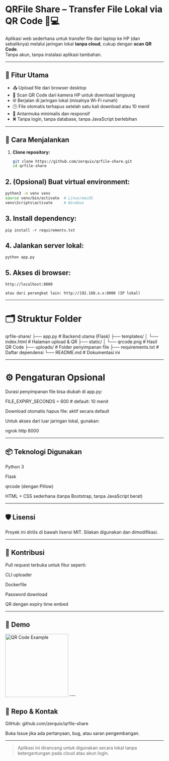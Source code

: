 # QRFile Share – Transfer File Lokal via QR Code 📱💻

Aplikasi web sederhana untuk transfer file dari laptop ke HP (dan sebaliknya) melalui jaringan lokal **tanpa cloud**, cukup dengan **scan QR Code**.  
Tanpa akun, tanpa instalasi aplikasi tambahan.

---

## 🔧 Fitur Utama

- 📤 Upload file dari browser desktop
- 📱 Scan QR Code dari kamera HP untuk download langsung
- 🌐 Berjalan di jaringan lokal (misalnya Wi-Fi rumah)
- 🕒 File otomatis terhapus setelah satu kali download atau 10 menit
- 🧱 Antarmuka minimalis dan responsif
- ❌ Tanpa login, tanpa database, tanpa JavaScript berlebihan

---

## 🚀 Cara Menjalankan

1. **Clone repository:**
   ```bash
   git clone https://github.com/zerquix/qrfile-share.git
   cd qrfile-share

## 2. (Opsional) Buat virtual environment:
``` bash
python3 -m venv venv
source venv/bin/activate  # Linux/macOS
venv\Scripts\activate     # Windows
```

## 3. Install dependency:
```
pip install -r requirements.txt

```
## 4. Jalankan server lokal:
```
python app.py

```
## 5. Akses di browser:
```
http://localhost:8000

atau dari perangkat lain: http://192.168.x.x:8000 (IP lokal)
```




---

# 🗂️ Struktur Folder

qrfile-share/
├── app.py                   # Backend utama (Flask)
├── templates/
│   └── index.html           # Halaman upload & QR
├── static/
│   └── qrcode.png           # Hasil QR Code
├── uploads/                 # Folder penyimpanan file
├── requirements.txt         # Daftar dependensi
└── README.md                # Dokumentasi ini


---

# ⚙️ Pengaturan Opsional

Durasi penyimpanan file bisa diubah di app.py:

FILE_EXPIRY_SECONDS = 600  # default: 10 menit

Download otomatis hapus file: aktif secara default

Untuk akses dari luar jaringan lokal, gunakan:

ngrok http 8000



---

## 📦 Teknologi Digunakan

Python 3

Flask

qrcode (dengan Pillow)

HTML + CSS sederhana (tanpa Bootstrap, tanpa JavaScript berat)



---

## 🛡️ Lisensi

Proyek ini dirilis di bawah lisensi MIT. Silakan digunakan dan dimodifikasi.


---

## 🤝 Kontribusi

Pull request terbuka untuk fitur seperti:

CLI uploader

Dockerfile

Password download

QR dengan expiry time embed



---

## 📸 Demo

<img src="static/qrcode.png" alt="QR Code Example" width="200">
---

## 🔗 Repo & Kontak

GitHub: github.com/zerquix/qrfile-share

Buka Issue jika ada pertanyaan, bug, atau saran pengembangan.


---

> Aplikasi ini dirancang untuk digunakan secara lokal tanpa ketergantungan pada cloud atau akun login.

